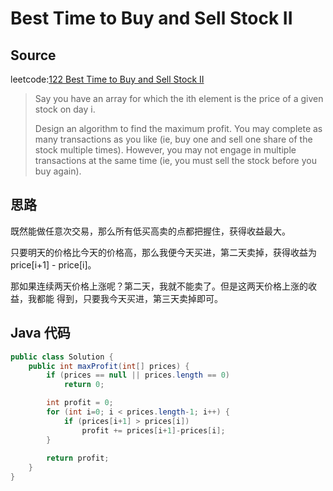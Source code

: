 # Best Time to Buy and Sell Stock II 
## Source
leetcode:[122 Best Time to Buy and Sell Stock II](https://leetcode.com/problems/best-time-to-buy-and-sell-stock-ii/)

> Say you have an array for which the ith element is the price of a given stock on day i.
> 
> Design an algorithm to find the maximum profit. You may complete as many transactions 
> as you like (ie, buy one and sell one share of the stock multiple times). However, 
> you may not engage in multiple transactions at the same time (ie, you must sell 
> the stock before you buy again).

## 思路
既然能做任意次交易，那么所有低买高卖的点都把握住，获得收益最大。

只要明天的价格比今天的价格高，那么我便今天买进，第二天卖掉，获得收益为
price[i+1] - price[i]。

那如果连续两天价格上涨呢？第二天，我就不能卖了。但是这两天价格上涨的收益，我都能
得到，只要我今天买进，第三天卖掉即可。

## Java 代码
``` java
public class Solution {
    public int maxProfit(int[] prices) {
        if (prices == null || prices.length == 0)
            return 0;

        int profit = 0;
        for (int i=0; i < prices.length-1; i++) {
            if (prices[i+1] > prices[i])
                profit += prices[i+1]-prices[i]; 
        }
        
        return profit;
    }
}

```
